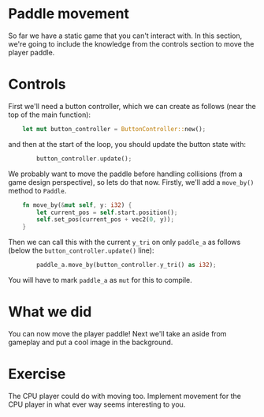 # Paddle movement

So far we have a static game that you can't interact with.
In this section, we're going to include the knowledge from the controls section to move the player paddle.

# Controls

First we'll need a button controller, which we can create as follows (near the top of the main function):

```rust
    let mut button_controller = ButtonController::new();
```

and then at the start of the loop, you should update the button state with:

```rust
        button_controller.update();
```

We probably want to move the paddle before handling collisions (from a game design perspective), so lets do that now.
Firstly, we'll add a `move_by()` method to `Paddle`.

```rust
    fn move_by(&mut self, y: i32) {
        let current_pos = self.start.position();
        self.set_pos(current_pos + vec2(0, y));
    }
```

Then we can call this with the current `y_tri` on only `paddle_a` as follows (below the `button_controller.update()` line):

```rust
        paddle_a.move_by(button_controller.y_tri() as i32);
```

You will have to mark `paddle_a` as `mut` for this to compile.

# What we did

You can now move the player paddle! Next we'll take an aside from gameplay and put a cool image in the background.

# Exercise

The CPU player could do with moving too. Implement movement for the CPU player in what ever way seems interesting to you.
